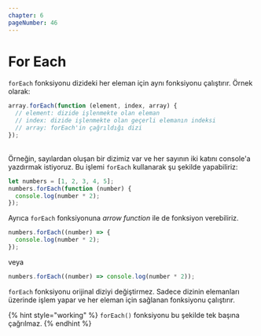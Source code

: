 ```yaml
---
chapter: 6
pageNumber: 46  
---
```


# For Each

`forEach` fonksiyonu dizideki her eleman için aynı fonksiyonu çalıştırır. Örnek olarak:

```javascript
array.forEach(function (element, index, array) {
  // element: dizide işlenmekte olan eleman
  // index: dizide işlenmekte olan geçerli elemanın indeksi
  // array: forEach'in çağrıldığı dizi
});
```

\
Örneğin, sayılardan oluşan bir dizimiz var ve her sayının iki katını console'a yazdırmak istiyoruz. Bu işlemi `forEach` kullanarak şu şekilde yapabiliriz:

```typescript
let numbers = [1, 2, 3, 4, 5];
numbers.forEach(function (number) {
  console.log(number * 2);
});
```

Ayrıca `forEach` fonksiyonuna _arrow function_ ile de fonksiyon verebiliriz.

```typescript
numbers.forEach((number) => {
  console.log(number * 2);
});
```

veya

```typescript
numbers.forEach((number) => console.log(number * 2));
```

&#x20;`forEach` fonksiyonu orijinal diziyi değiştirmez. Sadece dizinin elemanları üzerinde işlem yapar ve her eleman için sağlanan fonksiyonu çalıştırır.

{% hint style="working" %}
`forEach()` fonksiyonu bu şekilde tek başına çağrılmaz.
{% endhint %}
